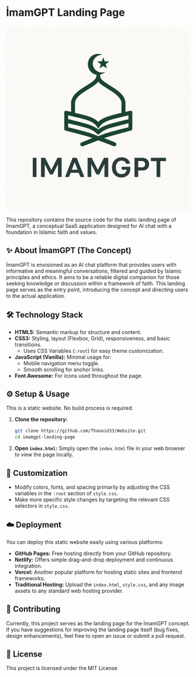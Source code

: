 # İmamGPT Landing Page

![İmamGPT Logo Placeholder](images/logo.png) 

This repository contains the source code for the static landing page of İmamGPT, a conceptual SaaS application designed for AI chat with a foundation in Islamic faith and values.

## ✨ About İmamGPT (The Concept)

İmamGPT is envisioned as an AI chat platform that provides users with informative and meaningful conversations, filtered and guided by Islamic principles and ethics. It aims to be a reliable digital companion for those seeking knowledge or discussion within a framework of faith. This landing page serves as the entry point, introducing the concept and directing users to the actual application.

## 🛠️ Technology Stack

*   **HTML5:** Semantic markup for structure and content.
*   **CSS3:** Styling, layout (Flexbox, Grid), responsiveness, and basic transitions.
    *   Uses CSS Variables (`:root`) for easy theme customization.
*   **JavaScript (Vanilla):** Minimal usage for:
    *   Mobile navigation menu toggle.
    *   Smooth scrolling for anchor links.
*   **Font Awesome:** For icons used throughout the page.

## ⚙️ Setup & Usage

This is a static website. No build process is required.

1.  **Clone the repository:**
    ```bash
    git clone https://github.com/Thanoid33/Website.git
    cd imamgpt-landing-page
    ```
2.  **Open `index.html`:** Simply open the `index.html` file in your web browser to view the page locally.

## 🎨 Customization

*   Modify colors, fonts, and spacing primarily by adjusting the CSS variables in the `:root` section of `style.css`.
*   Make more specific style changes by targeting the relevant CSS selectors in `style.css`.

## ☁️ Deployment

You can deploy this static website easily using various platforms:

*   **GitHub Pages:** Free hosting directly from your GitHub repository.
*   **Netlify:** Offers simple drag-and-drop deployment and continuous integration.
*   **Vercel:** Another popular platform for hosting static sites and frontend frameworks.
*   **Traditional Hosting:** Upload the `index.html`, `style.css`, and any image assets to any standard web hosting provider.

## 🤝 Contributing

Currently, this project serves as the landing page for the İmamGPT concept. If you have suggestions for improving the landing page itself (bug fixes, design enhancements), feel free to open an issue or submit a pull request.

## 📄 License

This project is licensed under the MIT License
